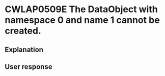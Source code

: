# CWLAP0509E The DataObject with namespace 0 and name 1 cannot be created.

## Explanation

## User response